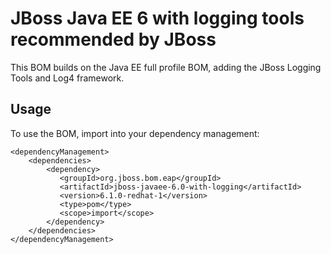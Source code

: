JBoss Java EE 6 with logging tools recommended by JBoss
========================================================

This BOM builds on the Java EE full profile BOM, adding the JBoss Logging Tools and Log4 framework. 
  
Usage
-----

To use the BOM, import into your dependency management:

    <dependencyManagement>
        <dependencies>
            <dependency>
               <groupId>org.jboss.bom.eap</groupId>
               <artifactId>jboss-javaee-6.0-with-logging</artifactId>
               <version>6.1.0-redhat-1</version>
               <type>pom</type>
               <scope>import</scope>
            </dependency>
        </dependencies>
    </dependencyManagement> 
